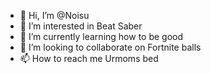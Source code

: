 - 👋 Hi, I’m @Noisu
- 👀 I’m interested in Beat Saber
- 🌱 I’m currently learning how to be good
- 💞️ I’m looking to collaborate on Fortnite balls
- 📫 How to reach me Urmoms bed

<!---
Noisu/Noisu is a ✨ special ✨ repository because its `README.md` (this file) appears on your GitHub profile.
You can click the Preview link to take a look at your changes.
--->
